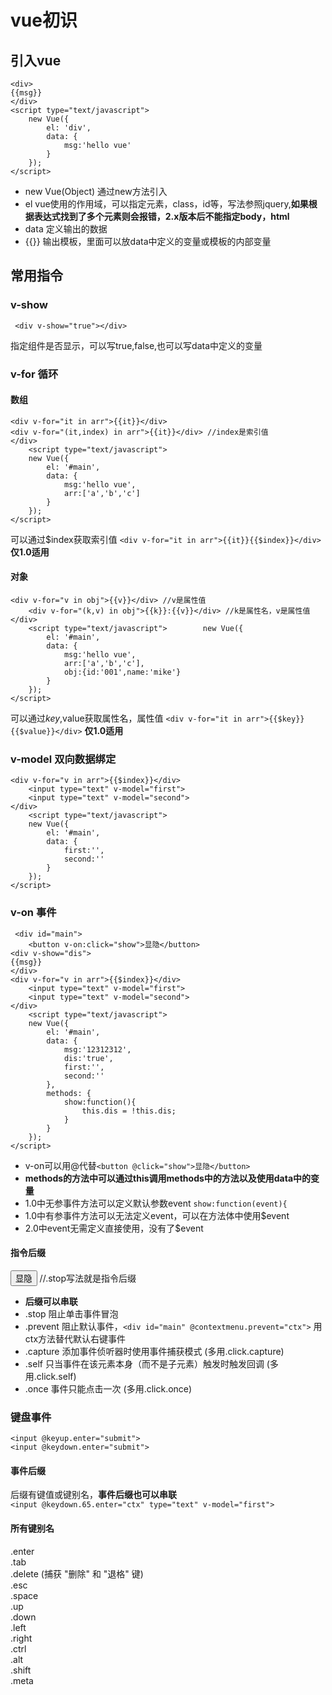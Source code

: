 # vue初识
## 引入vue
    <div>
    {{msg}}
    </div>
    <script type="text/javascript">
        new Vue({
            el: 'div',
            data: {
                msg:'hello vue'
            }
        });
    </script>
* new Vue(Object) 通过new方法引入
* el vue使用的作用域，可以指定元素，class，id等，写法参照jquery,**如果根据表达式找到了多个元素则会报错，2.x版本后不能指定body，html**
* data 定义输出的数据
* {{}} 输出模板，里面可以放data中定义的变量或模板的内部变量
## 常用指令
### v-show
     <div v-show="true"></div>
指定组件是否显示，可以写true,false,也可以写data中定义的变量
### v-for 循环
#### 数组
    <div v-for="it in arr">{{it}}</div>
    <div v-for="(it,index) in arr">{{it}}</div> //index是索引值
    </div>
        <script type="text/javascript">
        new Vue({
            el: '#main',
            data: {
                msg:'hello vue',
                arr:['a','b','c']
            }
        });
    </script>
可以通过$index获取索引值    ``<div v-for="it in arr">{{it}}{{$index}}</div>`` **仅1.0适用**
#### 对象
    <div v-for="v in obj">{{v}}</div> //v是属性值
        <div v-for="(k,v) in obj">{{k}}:{{v}}</div> //k是属性名，v是属性值
    </div>
        <script type="text/javascript">        new Vue({
            el: '#main',
            data: {
                msg:'hello vue',
                arr:['a','b','c'],
                obj:{id:'001',name:'mike'}
            }
        });
    </script>
可以通过$key,$value获取属性名，属性值    ``<div v-for="it in arr">{{$key}}{{$value}}</div>`` **仅1.0适用**
### v-model 双向数据绑定
    <div v-for="v in arr">{{$index}}</div>
        <input type="text" v-model="first">
        <input type="text" v-model="second">
    </div>
        <script type="text/javascript">
        new Vue({            
            el: '#main',
            data: {
                first:'',
                second:''
            }
        });
    </script>
 ### v-on 事件
     <div id="main">
        <button v-on:click="show">显隐</button>
    <div v-show="dis">
    {{msg}}
    </div>
    <div v-for="v in arr">{{$index}}</div>
        <input type="text" v-model="first">
        <input type="text" v-model="second">
    </div>
        <script type="text/javascript">
        new Vue({
            el: '#main',
            data: {
                msg:'12312312',
                dis:'true',
                first:'',
                second:''
            },
            methods: {
                show:function(){
                    this.dis = !this.dis;
                }
            }
        });
    </script>
 * v-on可以用@代替``<button @click="show">显隐</button>``
 * **methods的方法中可以通过this调用methods中的方法以及使用data中的变量**
 * 1.0中无参事件方法可以定义默认参数event  ``show:function(event){``
 * 1.0中有参事件方法可以无法定义event，可以在方法体中使用$event
 * 2.0中event无需定义直接使用，没有了$event
 #### 指令后缀
 <button v-on:click.stop="show">显隐</button>  //.stop写法就是指令后缀  
* **后缀可以串联**
* .stop 阻止单击事件冒泡
* .prevent 阻止默认事件，``<div id="main" @contextmenu.prevent="ctx">`` 用ctx方法替代默认右键事件
* .capture 添加事件侦听器时使用事件捕获模式 (多用.click.capture)
* .self 只当事件在该元素本身（而不是子元素）触发时触发回调 (多用.click.self)
* .once 事件只能点击一次 (多用.click.once)
### 键盘事件
    <input @keyup.enter="submit">
    <input @keydown.enter="submit">
#### 事件后缀
后缀有键值或键别名，**事件后缀也可以串联**  
``<input @keydown.65.enter="ctx" type="text" v-model="first">``
#### 所有键别名
.enter  
.tab  
.delete (捕获 "删除" 和 "退格" 键)  
.esc  
.space  
.up  
.down  
.left  
.right  
.ctrl  
.alt  
.shift  
.meta  

